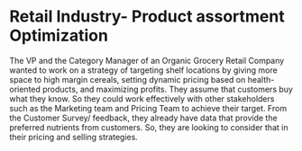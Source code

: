 # Retail Industry- Product assortment Optimization
The VP and the Category Manager of an Organic Grocery Retail Company wanted to work on a strategy of targeting shelf locations by giving more space to high margin cereals, setting dynamic pricing based on health-oriented products, and maximizing profits. 
They assume that customers buy what they know. So they could work effectively with other stakeholders such as the Marketing team and Pricing Team to achieve their target. 
From the Customer Survey/ feedback, they already have data that provide the preferred nutrients from customers. So, they are looking to consider that in their pricing and selling strategies. 
